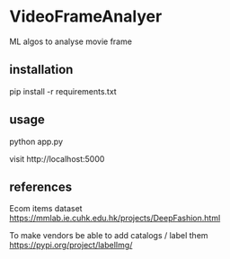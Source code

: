 # VideoFrameAnalyer
ML algos to analyse movie frame


## installation
pip install -r requirements.txt

## usage
python app.py

visit http://localhost:5000

## references
Ecom items dataset
https://mmlab.ie.cuhk.edu.hk/projects/DeepFashion.html

To make vendors be able to add catalogs / label them
https://pypi.org/project/labelImg/